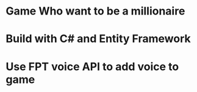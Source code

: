 # Game Who want to be a millionaire
# Build with C# and Entity Framework 
# Use FPT voice API to add voice to game